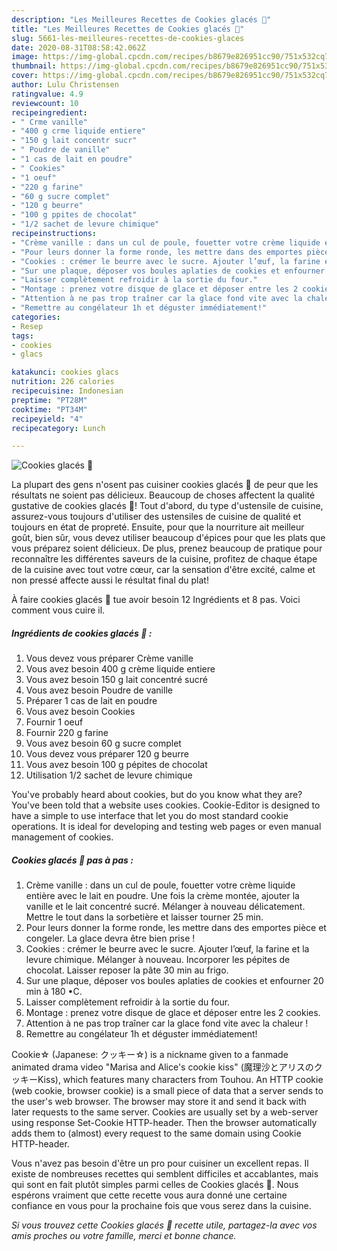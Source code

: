 ```yaml
---
description: "Les Meilleures Recettes de Cookies glacés 🍦"
title: "Les Meilleures Recettes de Cookies glacés 🍦"
slug: 5661-les-meilleures-recettes-de-cookies-glaces
date: 2020-08-31T08:58:42.062Z
image: https://img-global.cpcdn.com/recipes/b8679e826951cc90/751x532cq70/cookies-glaces-🍦-photo-principale-de-la-recette.jpg
thumbnail: https://img-global.cpcdn.com/recipes/b8679e826951cc90/751x532cq70/cookies-glaces-🍦-photo-principale-de-la-recette.jpg
cover: https://img-global.cpcdn.com/recipes/b8679e826951cc90/751x532cq70/cookies-glaces-🍦-photo-principale-de-la-recette.jpg
author: Lulu Christensen
ratingvalue: 4.9
reviewcount: 10
recipeingredient:
- " Crme vanille"
- "400 g crme liquide entiere"
- "150 g lait concentr sucr"
- " Poudre de vanille"
- "1 cas de lait en poudre"
- " Cookies"
- "1 oeuf"
- "220 g farine"
- "60 g sucre complet"
- "120 g beurre"
- "100 g ppites de chocolat"
- "1/2 sachet de levure chimique"
recipeinstructions:
- "Crème vanille : dans un cul de poule, fouetter votre crème liquide entière avec le lait en poudre. Une fois la crème montée, ajouter la vanille et le lait concentré sucré. Mélanger à nouveau délicatement. Mettre le tout dans la sorbetière et laisser tourner 25 min."
- "Pour leurs donner la forme ronde, les mettre dans des emportes pièce et congeler. La glace devra être bien prise !"
- "Cookies : crémer le beurre avec le sucre. Ajouter l’œuf, la farine et la levure chimique. Mélanger à nouveau. Incorporer les pépites de chocolat. Laisser reposer la pâte 30 min au frigo."
- "Sur une plaque, déposer vos boules aplaties de cookies et enfourner 20 min à 180 •C."
- "Laisser complètement refroidir à la sortie du four."
- "Montage : prenez votre disque de glace et déposer entre les 2 cookies."
- "Attention à ne pas trop traîner car la glace fond vite avec la chaleur !"
- "Remettre au congélateur 1h et déguster immédiatement!"
categories:
- Resep
tags:
- cookies
- glacs

katakunci: cookies glacs 
nutrition: 226 calories
recipecuisine: Indonesian
preptime: "PT28M"
cooktime: "PT34M"
recipeyield: "4"
recipecategory: Lunch

---
```



![Cookies glacés 🍦](https://img-global.cpcdn.com/recipes/b8679e826951cc90/751x532cq70/cookies-glaces-🍦-photo-principale-de-la-recette.jpg)

La plupart des gens n'osent pas cuisiner cookies glacés 🍦 de peur que les résultats ne soient pas délicieux. Beaucoup de choses affectent la qualité gustative de cookies glacés 🍦! Tout d'abord, du type d'ustensile de cuisine, assurez-vous toujours d'utiliser des ustensiles de cuisine de qualité et toujours en état de propreté. Ensuite, pour que la nourriture ait meilleur goût, bien sûr, vous devez utiliser beaucoup d'épices pour que les plats que vous préparez soient délicieux. De plus, prenez beaucoup de pratique pour reconnaître les différentes saveurs de la cuisine, profitez de chaque étape de la cuisine avec tout votre cœur, car la sensation d'être excité, calme et non pressé affecte aussi le résultat final du plat!

<!--inarticleads1-->

À faire cookies glacés 🍦 tue avoir besoin 12 Ingrédients et 8 pas. Voici comment vous cuire il.

##### Ingrédients de cookies glacés 🍦 :

1. Vous devez vous préparer  Crème vanille
1. Vous avez besoin 400 g crème liquide entiere
1. Vous avez besoin 150 g lait concentré sucré
1. Vous avez besoin  Poudre de vanille
1. Préparer 1 cas de lait en poudre
1. Vous avez besoin  Cookies
1. Fournir 1 oeuf
1. Fournir 220 g farine
1. Vous avez besoin 60 g sucre complet
1. Vous devez vous préparer 120 g beurre
1. Vous avez besoin 100 g pépites de chocolat
1. Utilisation 1/2 sachet de levure chimique


You&#39;ve probably heard about cookies, but do you know what they are? You&#39;ve been told that a website uses cookies. Cookie-Editor is designed to have a simple to use interface that let you do most standard cookie operations. It is ideal for developing and testing web pages or even manual management of cookies. 

<!--inarticleads2-->

##### Cookies glacés 🍦 pas à pas :

1. Crème vanille : dans un cul de poule, fouetter votre crème liquide entière avec le lait en poudre. Une fois la crème montée, ajouter la vanille et le lait concentré sucré. Mélanger à nouveau délicatement. Mettre le tout dans la sorbetière et laisser tourner 25 min.
1. Pour leurs donner la forme ronde, les mettre dans des emportes pièce et congeler. La glace devra être bien prise !
1. Cookies : crémer le beurre avec le sucre. Ajouter l’œuf, la farine et la levure chimique. Mélanger à nouveau. Incorporer les pépites de chocolat. Laisser reposer la pâte 30 min au frigo.
1. Sur une plaque, déposer vos boules aplaties de cookies et enfourner 20 min à 180 •C.
1. Laisser complètement refroidir à la sortie du four.
1. Montage : prenez votre disque de glace et déposer entre les 2 cookies.
1. Attention à ne pas trop traîner car la glace fond vite avec la chaleur !
1. Remettre au congélateur 1h et déguster immédiatement!


Cookie☆ (Japanese: クッキー☆) is a nickname given to a fanmade animated drama video &#34;Marisa and Alice&#39;s cookie kiss&#34; (魔理沙とアリスのクッキーKiss), which features many characters from Touhou. An HTTP cookie (web cookie, browser cookie) is a small piece of data that a server sends to the user&#39;s web browser. The browser may store it and send it back with later requests to the same server. Cookies are usually set by a web-server using response Set-Cookie HTTP-header. Then the browser automatically adds them to (almost) every request to the same domain using Cookie HTTP-header. 

<!--inarticleads1-->

<p>
Vous n'avez pas besoin d'être un pro pour cuisiner un excellent repas. Il existe de nombreuses recettes qui semblent difficiles et accablantes, mais qui sont en fait plutôt simples parmi celles de Cookies glacés 🍦. Nous espérons vraiment que cette recette vous aura donné une certaine confiance en vous pour la prochaine fois que vous serez dans la cuisine.
</p>

<p>
<i>Si vous trouvez cette Cookies glacés 🍦 recette utile, partagez-la avec vos amis proches ou votre famille, merci et bonne chance.</i>
</p>
